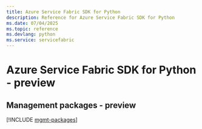 ```yaml
---
title: Azure Service Fabric SDK for Python
description: Reference for Azure Service Fabric SDK for Python
ms.date: 07/04/2025
ms.topic: reference
ms.devlang: python
ms.service: servicefabric
---
```

# Azure Service Fabric SDK for Python - preview

## Management packages - preview
[!INCLUDE [mgmt-packages](service-fabric-mgmt-index.md)]